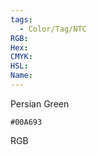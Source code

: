 ```yaml
---
tags:
  - Color/Tag/NTC
RGB:
Hex:
CMYK:
HSL:
Name:
---
```

Persian Green
```palette
#00A693
```
RGB
